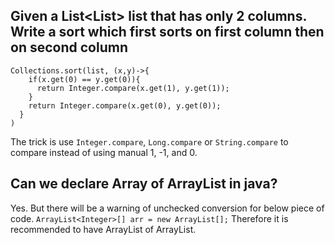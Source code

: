 ## Given a List<List<Integer>> list that has only 2 columns. Write a sort which first sorts on first column then on second column
```
Collections.sort(list, (x,y)->{
    if(x.get(0) == y.get(0)){
      return Integer.compare(x.get(1), y.get(1));
    }
    return Integer.compare(x.get(0), y.get(0));
  }
)
```
The trick is use `Integer.compare`, `Long.compare` or `String.compare` to compare instead of using manual 1, -1, and 0.

## Can we declare Array of ArrayList in java?
Yes. But there will be a warning of unchecked conversion for below piece of code.
`ArrayList<Integer>[] arr = new ArrayList[];`
Therefore it is recommended to have ArrayList of ArrayList.
